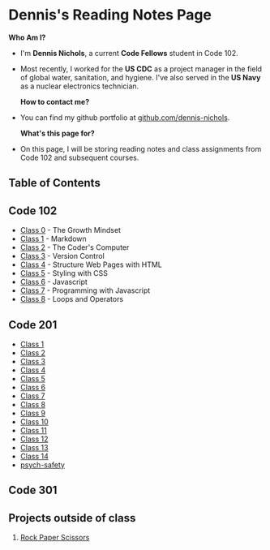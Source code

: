 # Dennis's Reading Notes Page

  **Who Am I?**

- I'm **Dennis Nichols**, a current **Code Fellows** student in Code 102.
- Most recently, I worked for the **US CDC** as a project manager in the field of global water, sanitation, and hygiene. I've also served in the **US Navy** as a nuclear electronics technician.

  **How to contact me?**

- You can find my github portfolio at [github.com/dennis-nichols](https://github.com/dennis-nichols).

  **What's this page for?**

- On this page, I will be storing reading notes and class assignments from Code 102 and subsequent courses.

## Table of Contents

## Code 102

- [Class 0](https://dennis-nichols.github.io/reading-notes/class_0) - The Growth Mindset
- [Class 1](https://dennis-nichols.github.io/reading-notes/class_1) - Markdown
- [Class 2](https://dennis-nichols.github.io/reading-notes/class_2) - The Coder's Computer
- [Class 3](https://dennis-nichols.github.io/reading-notes/class_3) - Version Control
- [Class 4](https://dennis-nichols.github.io/reading-notes/class_4) - Structure Web Pages with HTML
- [Class 5](https://dennis-nichols.github.io/reading-notes/class_5) - Styling with CSS
- [Class 6](https://dennis-nichols.github.io/reading-notes/class_6) - Javascript
- [Class 7](https://dennis-nichols.github.io/reading-notes/class_7) - Programming with Javascript
- [Class 8](https://dennis-nichols.github.io/reading-notes/class_8) - Loops and Operators

## Code 201

- [Class 1](https://dennis-nichols.github.io/reading-notes/201_class_1)
- [Class 2](https://dennis-nichols.github.io/reading-notes/201_class_2)
- [Class 3](https://dennis-nichols.github.io/reading-notes/201_class_3)
- [Class 4](https://dennis-nichols.github.io/reading-notes/201_class_4)
- [Class 5](https://dennis-nichols.github.io/reading-notes/201_class_5)
- [Class 6](https://dennis-nichols.github.io/reading-notes/201_class_6)
- [Class 7](https://dennis-nichols.github.io/reading-notes/201_class_7)
- [Class 8](https://dennis-nichols.github.io/reading-notes/201_class_8)
- [Class 9](https://dennis-nichols.github.io/reading-notes/201_class_9)
- [Class 10](https://dennis-nichols.github.io/reading-notes/201_class_10)
- [Class 11](https://dennis-nichols.github.io/reading-notes/201_class_11)
- [Class 12](https://dennis-nichols.github.io/reading-notes/201_class_12)
- [Class 13](https://dennis-nichols.github.io/reading-notes/201_class_13)
- [Class 14](https://dennis-nichols.github.io/reading-notes/201_class_14)
- [psych-safety](https://dennis-nichols.github.io/reading-notes/psych-safety)

## Code 301

## Projects outside of class

1. [Rock Paper Scissors](https://dennis-nichols.github.io/yt_group_projects/rps1_notes_dn)
